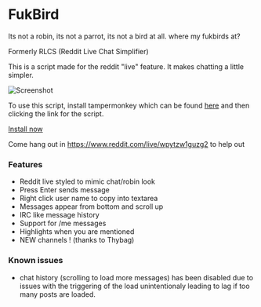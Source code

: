 # FukBird

Its not a robin, its not a parrot, its not a bird at all.
where my fukbirds at?

Formerly RLCS (Reddit Live Chat Simplifier)

This is a script made for the reddit "live" feature. It makes chatting a little simpler. 

![Screenshot](http://i.imgur.com/dTO7Pli.jpg)

To use this script, install tampermonkey which can be found [here](https://chrome.google.com/webstore/detail/tampermonkey/dhdgffkkebhmkfjojejmpbldmpobfkfo?hl=en) and then clicking the link for the script.

[Install now](https://github.com/BNolet/RLCS/raw/master/rlcs.user.js)

Come hang out in https://www.reddit.com/live/wpytzw1guzg2 to help out

### Features

* Reddit live styled to mimic chat/robin look
* Press Enter sends message
* Right click user name to copy into textarea
* Messages appear from bottom and scroll up
* IRC like message history
* Support for /me messages
* Highlights when you are mentioned
* NEW channels ! (thanks to Thybag)

### Known issues

* chat history (scrolling to load more messages) has been disabled due to issues with the triggering of the load unintentionaly leading to lag if too many posts are loaded.

